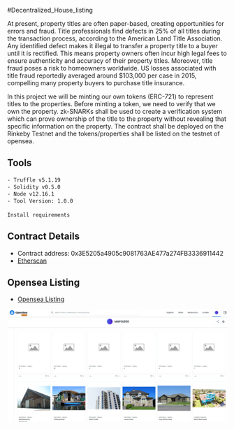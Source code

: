 #Decentralized_House_listing

At present, property titles are often paper-based, creating opportunities for errors and fraud. Title professionals find defects in 25% of all titles during the transaction process, according to the American Land Title Association.
Any identified defect makes it illegal to transfer a property title to a buyer until it is rectified. This means property owners often incur high legal fees to ensure authenticity and accuracy of their property titles.
Moreover, title fraud poses a risk to homeowners worldwide. US losses associated with title fraud reportedly averaged around $103,000 per case in 2015, compelling many property buyers to purchase title insurance.

In this project we will be minting our own tokens (ERC-721) to represent titles to the properties. Before minting a token, we need to verify that we own the property. zk-SNARKs shall be used to create a verification system which can prove ownership of the title to the property without revealing that specific information on the property. The contract shall be deployed on the Rinkeby Testnet and the tokens/properties shall be listed on the testnet of opensea.

## Tools
    - Truffle v5.1.19 
    - Solidity v0.5.0
    - Node v12.16.1
    - Tool Version: 1.0.0

    Install requirements


## Contract Details
  - Contract address: 0x3E5205a4905c9081763AE477a274FB3336911442
  - <a href="https://rinkeby.etherscan.io/address/0x3E5205a4905c9081763AE477a274FB3336911442#code">Etherscan</a>

  
## Opensea Listing
- <a href="https://testnets.opensea.io/MAPOI350">Opensea Listing</a>

  
![alt text](https://github.com/MaPoi350/decentralized_House_listing/blob/main/opensea_MAPOI350.png)
  

